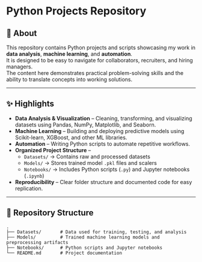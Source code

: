 # Python Projects Repository

## 📌 About
This repository contains Python projects and scripts showcasing my work in **data analysis**, **machine learning**, and **automation**.  
It is designed to be easy to navigate for collaborators, recruiters, and hiring managers.  
The content here demonstrates practical problem-solving skills and the ability to translate concepts into working solutions.

---

## ✨ Highlights
- **Data Analysis & Visualization** – Cleaning, transforming, and visualizing datasets using Pandas, NumPy, Matplotlib, and Seaborn.  
- **Machine Learning** – Building and deploying predictive models using Scikit-learn, XGBoost, and other ML libraries.  
- **Automation** – Writing Python scripts to automate repetitive workflows.  
- **Organized Project Structure** –  
  - `Datasets/` → Contains raw and processed datasets  
  - `Models/` → Stores trained model `.pkl` files and scalers  
  - `Notebooks/` → Includes Python scripts (`.py`) and Jupyter notebooks (`.ipynb`)  
- **Reproducibility** – Clear folder structure and documented code for easy replication.

---

## 📂 Repository Structure
```plaintext
.
├── Datasets/       # Data used for training, testing, and analysis
├── Models/         # Trained machine learning models and preprocessing artifacts
├── Notebooks/      # Python scripts and Jupyter notebooks
└── README.md       # Project documentation

